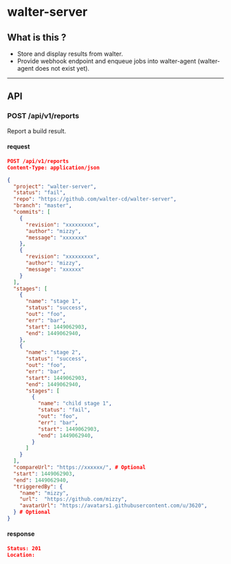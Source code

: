 # walter-server

## What is this ?

* Store and display results from walter.
* Provide webhook endpoint and enqueue jobs into walter-agent (walter-agent does not exist yet).

----

## API

### POST /api/v1/reports

Report a build result.

#### request

```json
POST /api/v1/reports
Content-Type: application/json

{
  "project": "walter-server",
  "status": "fail",
  "repo": "https://github.com/walter-cd/walter-server",
  "branch": "master",
  "commits": [
    {
      "revision": "xxxxxxxxx",
      "author": "mizzy",
      "message": "xxxxxxx"
    },
    {
      "revision": "xxxxxxxxx",
      "author": "mizzy",
      "message": "xxxxxx"
    }
  ],
  "stages": [
    {
      "name": "stage 1",
      "status": "success",
      "out": "foo",
      "err": "bar",
      "start": 1449062903,
      "end": 1449062940,
    },
    {
      "name": "stage 2",
      "status": "success",
      "out": "foo",
      "err": "bar",
      "start": 1449062903,
      "end": 1449062940,
      "stages": [
        {
          "name": "child stage 1",
          "status": "fail",
          "out": "foo",
          "err": "bar",
          "start": 1449062903,
          "end": 1449062940,
        }
      ]
    }
  ],
  "compareUrl": "https://xxxxxx/", # Optional
  "start": 1449062903,
  "end": 1449062940,
  "triggeredBy": {
    "name": "mizzy",
    "url":  "https://github.com/mizzy",
    "avatarUrl": "https://avatars1.githubusercontent.com/u/3620",
  } # Optional
}
```

#### response

```json
Status: 201
Location:
```
